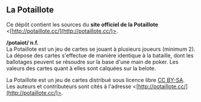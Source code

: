 
## La Potaillote


Ce dépôt contient les sources du __site officiel de la Potaillote__
<[http://potaillote.cc/](http://potaillote.cc/)>.


__/potaiot/ n.f.__<br />
La Potaillote est un jeu de cartes se jouant à plusieurs joueurs (minimum 2).
La dépose des cartes s'effectue de manière identique à la bataille, dont les
ballotages peuvent se résoudre sur la base d'une main de poker. Les valeurs des
cartes quant à elles sont calquées sur la belote.


La Potaillote est un jeu de cartes distribué sous licence libre
[CC BY-SA](http://creativecommons.org/licenses/by-sa/4.0/).<br />
Les auteurs et contributeurs sont cités à l'adresse
<[http://potaillote.cc/](http://potaillote.cc/)>.
